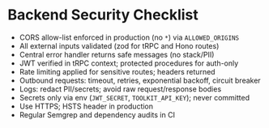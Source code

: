 # Backend Security Checklist

- CORS allow-list enforced in production (no `*`) via `ALLOWED_ORIGINS`
- All external inputs validated (zod for tRPC and Hono routes)
- Central error handler returns safe messages (no stack/PII)
- JWT verified in tRPC context; protected procedures for auth-only
- Rate limiting applied for sensitive routes; headers returned
- Outbound requests: timeout, retries, exponential backoff, circuit breaker
- Logs: redact PII/secrets; avoid raw request/response bodies
- Secrets only via env (`JWT_SECRET`, `TOOLKIT_API_KEY`); never committed
- Use HTTPS; HSTS header in production
- Regular Semgrep and dependency audits in CI
